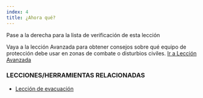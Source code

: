```yaml
---
index: 4
title: ¿Ahora qué?
---
```

Pase a la derecha para la lista de verificación de esta lección

Vaya a la lección Avanzada para obtener consejos sobre qué equipo de protección debe usar en zonas de combate o disturbios civiles. [Ir a Lección Avanzada](umbrella://travel/protective-equipment/advanced)

### LECCIONES/HERRAMIENTAS RELACIONADAS

*   [Lección de evacuación](umbrella://incident-response/evacuation/beginner)